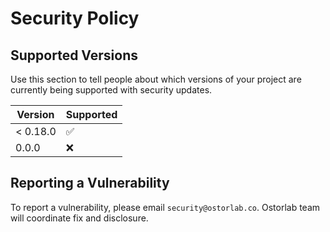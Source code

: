# Security Policy

## Supported Versions

Use this section to tell people about which versions of your project are
currently being supported with security updates.

| Version | Supported          |
|---------|--------------------|
| < 0.18.0 | :white_check_mark: |
| 0.0.0   | :x:                |


## Reporting a Vulnerability

To report a vulnerability, please email `security@ostorlab.co`. Ostorlab team will coordinate fix and
disclosure.
